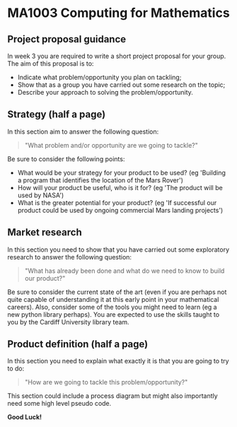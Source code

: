 # MA1003 Computing for Mathematics
## Project proposal guidance

In week 3 you are required to write a short project proposal for your group. The aim of this proposal is to:

- Indicate what problem/opportunity you plan on tackling;
- Show that as a group you have carried out some research on the topic;
- Describe your approach to solving the problem/opportunity.

## Strategy (half a page)

In this section aim to answer the following question:

> "What problem and/or opportunity are we going to tackle?"

Be sure to consider the following points:

- What would be your strategy for your product to be used? (eg 'Building a program that identifies the location of the Mars Rover')
- How will your product be useful, who is it for?  (eg 'The product will be used by NASA')
- What is the greater potential for your product? (eg 'If successful our product could be used by ongoing commercial Mars landing projects')

## Market research

In this section you need to show that you have carried out some exploratory research to answer the following question:

> "What has already been done and what do we need to know to build our product?"

Be sure to consider the current state of the art (even if you are perhaps not quite capable of understanding it at this early point in your mathematical careers). Also, consider some of the tools you might need to learn (eg a new python library perhaps). You are expected to use the skills taught to you by the Cardiff University library team.


## Product definition (half a page)

In this section you need to explain what exactly it is that you are going to try to do:

> "How are we going to tackle this problem/opportunity?"

This section could include a process diagram but might also importantly need some high level pseudo code.

**Good Luck!**
